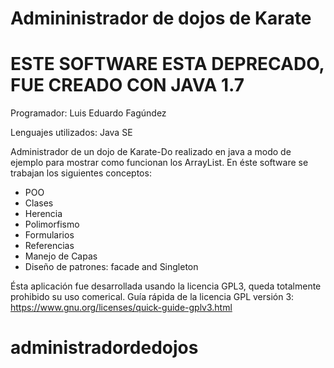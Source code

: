 # Admininistrador de dojos de Karate
# ESTE SOFTWARE ESTA DEPRECADO, FUE CREADO CON JAVA 1.7
Programador: Luis Eduardo Fagúndez

Lenguajes utilizados: Java SE

Administrador de un dojo de Karate-Do realizado en java a modo de ejemplo para mostrar como funcionan los ArrayList.
En éste software se trabajan los siguientes conceptos:

- POO
- Clases
- Herencia
- Polimorfismo 
- Formularios
- Referencias 
- Manejo de Capas 
- Diseño de patrones: facade and Singleton

Ésta aplicación fue desarrollada usando la licencia GPL3, queda totalmente prohibido su uso 
comerical. 
Guía rápida de la licencia GPL versión 3: https://www.gnu.org/licenses/quick-guide-gplv3.html 

# administradordedojos
